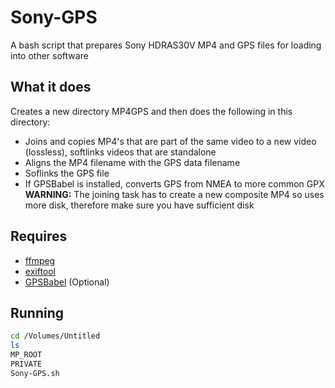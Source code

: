 # Sony-GPS
A bash script that prepares Sony HDRAS30V MP4 and GPS files for loading into other software

## What it does
Creates a new directory MP4GPS and then does the following in this directory:
* Joins and copies MP4's that are part of the same video to a new video (lossless), softlinks videos that are standalone
* Aligns the MP4 filename with the GPS data filename
* Soflinks the GPS file
* If GPSBabel is installed, converts GPS from NMEA to more common GPX
__WARNING:__ The joining task has to create a new composite MP4 so uses more disk, therefore make sure you have sufficient disk

## Requires
* [ffmpeg](https://ffmpeg.org)
* [exiftool](https://www.sno.phy.queensu.ca/~phil/exiftool/)
* [GPSBabel](https://www.gpsbabel.org) (Optional)

## Running
```bash
cd /Volumes/Untitled
ls
MP_ROOT
PRIVATE
Sony-GPS.sh
```
